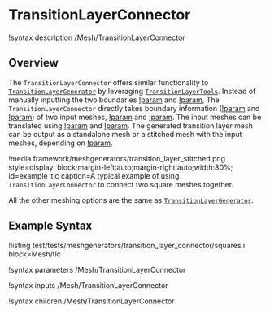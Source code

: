 # TransitionLayerConnector

!syntax description /Mesh/TransitionLayerConnector

## Overview

The `TransitionLayerConnector` offers similar functionality to [`TransitionLayerGenerator`](/TransitionLayerGenerator.md) by leveraging [`TransitionLayerTools`](/TransitionLayerTools.md). Instead of manually inputting the two boundaries [!param](/Mesh/TransitionLayerGenerator/positions_vector_1) and [!param](/Mesh/TransitionLayerGenerator/positions_vector_2), The `TransitionLayerConnector` directly takes boundary information ([!param](/Mesh/TransitionLayerConnector/boundary_1) and [!param](/Mesh/TransitionLayerConnector/boundary_2)) of two input meshes, [!param](/Mesh/TransitionLayerConnector/input_mesh_1) and [!param](/Mesh/TransitionLayerConnector/input_mesh_2). The input meshes can be translated using [!param](/Mesh/TransitionLayerConnector/mesh_1_shift) and [!param](/Mesh/TransitionLayerConnector/mesh_2_shift). The generated transition layer mesh can be output as a standalone mesh or a stitched mesh with the input meshes, depending on [!param](/Mesh/TransitionLayerConnector/keep_inputs).

!media framework/meshgenerators/transition_layer_stitched.png
      style=display: block;margin-left:auto;margin-right:auto;width:80%;
      id=example_tlc
      caption=A typical example of using `TransitionLayerConnector` to connect two square meshes together.

All the other meshing options are the same as [`TransitionLayerGenerator`](/TransitionLayerGenerator.md).

## Example Syntax

!listing test/tests/meshgenerators/transition_layer_connector/squares.i block=Mesh/tlc

!syntax parameters /Mesh/TransitionLayerConnector

!syntax inputs /Mesh/TransitionLayerConnector

!syntax children /Mesh/TransitionLayerConnector

